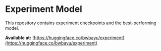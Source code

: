 # Experiment Model

This repository contains experiment checkpoints and the best-performing model.

**Available at:** [https://huggingface.co/bwbayu/experiment](https://huggingface.co/bwbayu/experiment)
